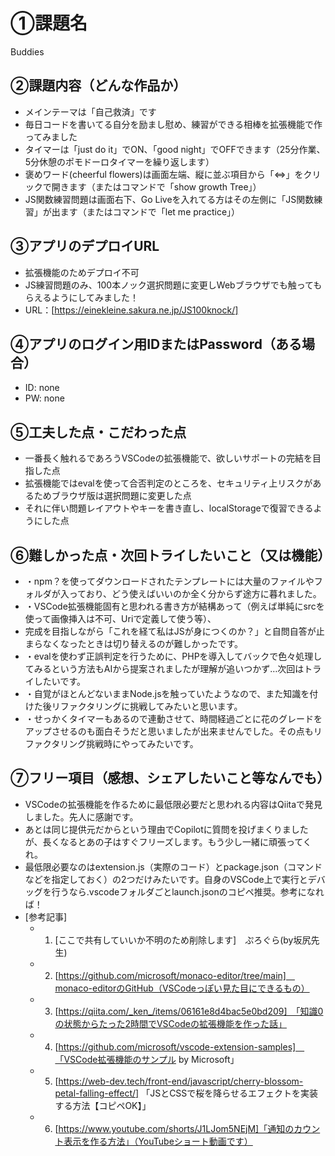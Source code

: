 # ①課題名
Buddies

## ②課題内容（どんな作品か）
- メインテーマは「自己救済」です
- 毎日コードを書いてる自分を励まし慰め、練習ができる相棒を拡張機能で作ってみました
- タイマーは「just do it」でON、「good night」でOFFできます（25分作業、5分休憩のポモドーロタイマーを繰り返します）
- 褒めワード(cheerful flowers)は画面左端、縦に並ぶ項目から「⇔」をクリックで開きます（またはコマンドで「show growth Tree」）
- JS関数練習問題は画面右下、Go Liveを入れてる方はその左側に「JS関数練習」が出ます（またはコマンドで「let me practice」）

## ③アプリのデプロイURL
- 拡張機能のためデプロイ不可
- JS練習問題のみ、100本ノック選択問題に変更しWebブラウザでも触ってもらえるようにしてみました！
- URL：[https://einekleine.sakura.ne.jp/JS100knock/]

## ④アプリのログイン用IDまたはPassword（ある場合）
- ID: none
- PW: none

## ⑤工夫した点・こだわった点
- 一番長く触れるであろうVSCodeの拡張機能で、欲しいサポートの完結を目指した点
- 拡張機能ではevalを使って合否判定のところを、セキュリティ上リスクがあるためブラウザ版は選択問題に変更した点
- それに伴い問題レイアウトやキーを書き直し、localStorageで復習できるようにした点

## ⑥難しかった点・次回トライしたいこと（又は機能）
- ・npm？を使ってダウンロードされたテンプレートには大量のファイルやフォルダが入っており、どう使えばいいのか全く分からず途方に暮れました。
- ・VSCode拡張機能固有と思われる書き方が結構あって（例えば単純にsrcを使って画像挿入は不可、Uriで定義して使う等）、
-   完成を目指しながら「これを経て私はJSが身につくのか？」と自問自答が止まらなくなったときは切り替えるのが難しかったです。
- ・evalを使わず正誤判定を行うために、PHPを導入してバックで色々処理してみるという方法もAIから提案されましたが理解が追いつかず…次回はトライしたいです。
- ・自覚がほとんどないままNode.jsを触っていたようなので、また知識を付けた後リファクタリングに挑戦してみたいと思います。
- ・せっかくタイマーもあるので連動させて、時間経過ごとに花のグレードをアップさせるのも面白そうだと思いましたが出来ませんでした。その点もリファクタリング挑戦時にやってみたいです。

## ⑦フリー項目（感想、シェアしたいこと等なんでも）
- VSCodeの拡張機能を作るために最低限必要だと思われる内容はQiitaで発見しました。先人に感謝です。
- あとは同じ提供元だからという理由でCopilotに質問を投げまくりましたが、長くなるとあの子はすぐフリーズします。もう少し一緒に頑張ってくれ。
- 最低限必要なのはextension.js（実際のコード）とpackage.json（コマンドなどを指定しておく）の2つだけみたいです。自身のVSCode上で実行とデバッグを行うなら.vscodeフォルダごとlaunch.jsonのコピペ推奨。参考になれば！
- [参考記事]
  - 1. [ここで共有していいか不明のため削除します]　ぷろぐら(by坂尻先生)
  - 2. [https://github.com/microsoft/monaco-editor/tree/main]　monaco-editorのGitHub（VSCodeっぽい見た目にできるもの）
  - 3. [https://qiita.com/_ken_/items/06161e8d4bac5e0bd209]　「知識0の状態からたった2時間でVSCodeの拡張機能を作った話」
  - 4. [https://github.com/microsoft/vscode-extension-samples]　「VSCode拡張機能のサンプル by Microsoft」
  - 5. [https://web-dev.tech/front-end/javascript/cherry-blossom-petal-falling-effect/] 「JSとCSSで桜を降らせるエフェクトを実装する方法【コピペOK】」
  - 6. [https://www.youtube.com/shorts/J1LJom5NEjM]「通知のカウント表示を作る方法」（YouTubeショート動画です）